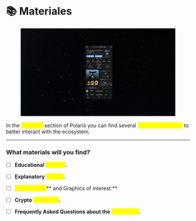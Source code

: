 # 📚 Materiales

<figure><img src="../../../../../.gitbook/assets/Captura desde 2024-03-26 18-15-34.png" alt=""><figcaption></figcaption></figure>

In the <mark style="color:yellow;">materials</mark> section of Polaris you can find several <mark style="color:yellow;">learning resources</mark> to better interact with the ecosystem.

***

### What materials will you find?

* [ ] **Educational **<mark style="color:yellow;">**Articles**</mark>**.**
* [ ] **Explanatory **<mark style="color:yellow;">**Videos**</mark>**.**
* [ ] <mark style="color:yellow;">**Infographics**</mark>** and Graphics of interest.**
* [ ] **Crypto **<mark style="color:yellow;">**Dictionary**</mark>**.**
* [ ] **Frequently Asked Questions about the **<mark style="color:yellow;">**ecosystem**</mark>**.**

